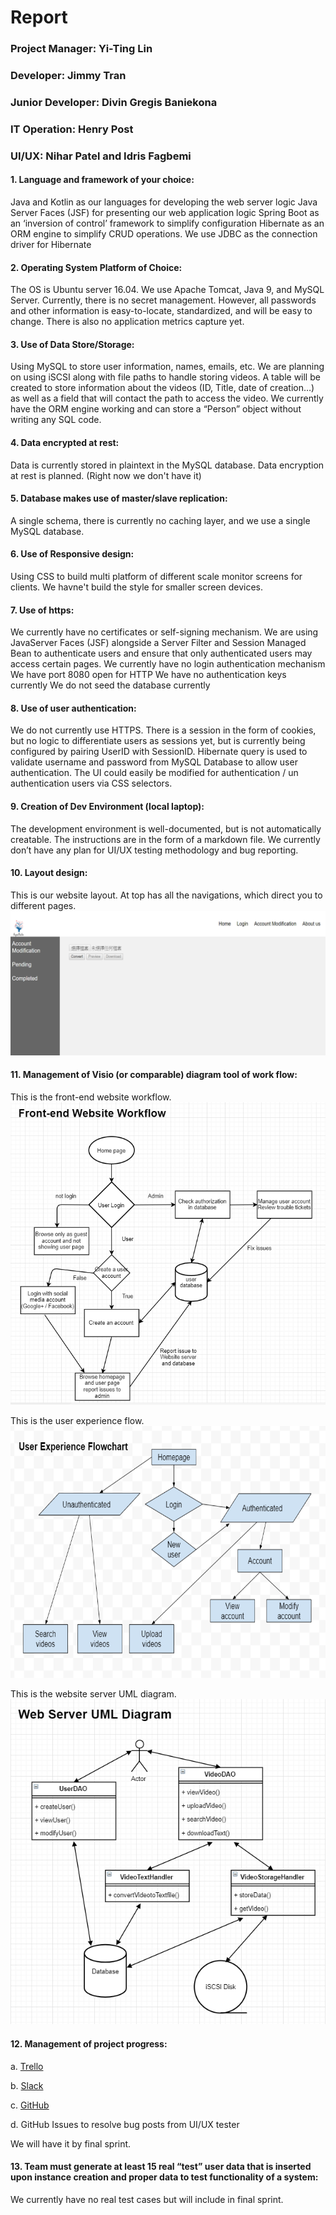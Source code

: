 # Report

### Project Manager: Yi-Ting Lin
### Developer: Jimmy Tran
### Junior Developer: Divin Gregis Baniekona
### IT Operation: Henry Post
### UI/UX: Nihar Patel and Idris Fagbemi

#### 1. Language and framework of your choice:
Java and Kotlin as our languages for developing the web server logic
Java Server Faces (JSF) for presenting our web application logic
Spring Boot as an ‘inversion of control’ framework to simplify configuration
Hibernate as an ORM engine to simplify CRUD operations. We use JDBC as the connection driver for Hibernate

#### 2. Operating System Platform of Choice:
The OS is Ubuntu server 16.04.
We use Apache Tomcat, Java 9, and MySQL Server.
Currently, there is no secret management.
However, all passwords and other information is easy-to-locate, standardized, and will be easy to change.
There is also no application metrics capture yet.

#### 3. Use of Data Store/Storage:
Using MySQL to store user information, names, emails, etc.
We are planning on using iSCSI along with file paths to handle storing videos.
A table will be created to store information about the videos
(ID, Title, date of creation…) as well as a field that will contact the path to access the video.
We currently have the ORM engine working and can store a “Person” object without writing any SQL code.

#### 4. Data encrypted at rest:
Data is currently stored in plaintext in the MySQL database.
Data encryption at rest is planned. (Right now we don't have it)

#### 5. Database makes use of master/slave replication:
A single schema, there is currently no caching layer, and we use a single MySQL database.

#### 6. Use of Responsive design:
Using CSS to build multi platform of different scale monitor screens for clients.
We havne't build the style for smaller screen devices.

#### 7. Use of https:
We currently have no certificates or self-signing mechanism.
We are using JavaServer Faces (JSF) alongside a Server Filter and Session Managed Bean to authenticate users and ensure that only authenticated users may access certain pages.
We currently have no login authentication mechanism
We have port 8080 open for HTTP
We have no authentication keys currently
We do not seed the database currently

#### 8. Use of user authentication:
We do not currently use HTTPS.
There is a session in the form of cookies, but no logic to differentiate users as sessions yet, but is currently being configured by pairing UserID with SessionID.
Hibernate query is used to validate username and password from MySQL Database to allow user authentication.
The UI could easily be modified for authentication / un authentication users via CSS selectors.

#### 9. Creation of Dev Environment (local laptop):
The development environment is well-documented, but is not automatically creatable.
The instructions are in the form of a markdown file.
We currently don’t have any plan for UI/UX testing methodology and bug reporting.

#### 10. Layout design:
This is our website layout.
At top has all the navigations, which direct you to different pages.
![layout](img/website_layout.png "website_layout")

#### 11. Management of Visio (or comparable) diagram tool of work flow:
This is the front-end website workflow.
![front_end_website_workflow](img/front_end_website_workflow.png "front_end_website_workflow")

This is the user experience flow.
![user_experience_workflow](img/user_experience_workflow.png "front_end_website_workflow")

This is the website server UML diagram.
![web_server_UML](img/web_server_UML.png "web_server_UML")

#### 12. Management of project progress:
a. [Trello](https://trello.com/b/03OdRjtq/2019-team-07f)

b. [Slack](https://itmt-430-group.slack.com)

c. [GitHub](https://github.com/illinoistech-itm/2019-team-07f)

d. GitHub Issues to resolve bug posts from UI/UX tester

We will have it by final sprint.

#### 13. Team must generate at least 15 real “test” user data that is inserted upon instance creation and proper data to test functionality of a system:
We currently have no real test cases but will include in final sprint.
